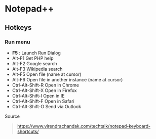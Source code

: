 # Notepad++

## Hotkeys

### Run menu

* **F5** : Launch Run Dialog
* Alt-F1	Get PHP help
* Alt-F2	Google search
* Alt-F3	Wikipedia search
* Alt-F5	Open file (name at cursor)
* Alt-F6	Open file in another instance (name at cursor)
* Ctrl-Alt-Shift-R	Open in Chrome
* Ctrl-Alt-Shift-X	Open in Firefox
* Ctrl-Alt-Shift-I	Open in IE
* Ctrl-Alt-Shift-F	Open in Safari
* Ctrl-Alt-Shift-O	Send via Outlook

Source

> https://www.virendrachandak.com/techtalk/notepad-keyboard-shortcuts/
